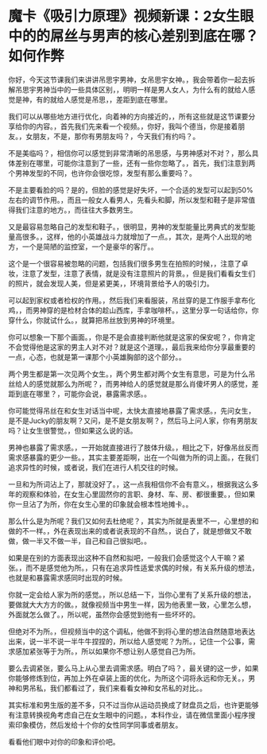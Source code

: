 # 魔卡《吸引力原理》视频新课：2女生眼中的的屌丝与男声的核心差别到底在哪？如何作弊

你好，今天这节课我们来讲讲吊思宇男神，女吊思宇女神。，我会带着你一起去拆解吊思宇男神当中的一些具体区别，，明明一样是男人女人，为什么有的就给人感觉是神，有的就给人感觉是吊思，，差距到底在哪里。

我们可以从哪些地方进行优化，向着神的方向接近的，，所有这些就是这节课要分享给你的内容。，首先我们先来看一个视频。，你好，我叫个德当，你是接着朋友。，女朋友，不是，那你有男朋友吗？，今天我们有约吗？。

不是美临吗？，相信你可以感觉到非常清晰的吊思感，与男神感对不对？，那么具体差别在哪里，可能你注意到了一些，还有一些你忽略了。，首先，我们注意到两个男神发型的不同，也许你会很吃惊，发型有那么重要吗？。

不是主要看脸的吗？是的，但脸的感觉是好失坏，一个合适的发型可以起到50%左右的调节作用。，而且一般女人看男人，先看头和脚，所以发型和鞋子是非常值得我们注意的地方。，而往往大多数男生。

又是最容易忽略自己的发型和鞋子。，很明显，男神的发型能量比男典式的发型能量高很多。，这样，他的小英雄战斗力就增加了一点。，其次，是两个人出现的地方，一个是简陋的监控室，一个是豪华的客厅。。

这个是一个很容易被忽略的问题，包括我们很多男生在拍照的时候，，注意了卓妆，注意了发型，注意了表情，就是没有注意照片的背景。，但是我们看看女生们的照片，就会发现人美，但是紧更美，，环境背景给予人的吸引力。

可以起到家权或者检权的作用。，然后我们来看服装，吊丝穿的是工作服手拿布化鸡，，而男神穿的是检材合体的趁山西库，手拿咖啡杯。，这里分享一句话给你，你穿什么，你就试什么。，就算把吊丝放到男神的环境里。

你可以想象一下那个画面。，你是不是会直接判断他就是这家的保安呢？，你肯定不会觉得他是这家的男主人对不对？就是这个道理。，最后我来给你分享最重要的一点，心态，也就是第一课那个小英雄胸部的这个部分。。

两个男生都是第一次见两个女生。，两个男生都对两个女生有意思，可是为什么吊丝给人的感觉就那么为所呢？，而男神给人的感觉就是那么肖傻坏男人的感觉，差距到底在哪里？，可能你会说，暴露需求感。。

你可能觉得吊丝在和女生对话当中呢，太快太直接地暴露了需求感。，先问女生，是不是Jucky的朋友啊？又问，是不是女朋友啊？，然后马上问人家，你有男朋友吗？让女生很警觉。，但如果这么说的话。

男神也暴露了需求感。，一开始就直接进行了肢体升级。，相比之下，好像吊丝反而需求感暴露的更少一些。，其实主要差距啊，出在一个叫做为所的词上面。，在我们追求异性的时候，或者说，我们在进行人机交往的时候。

一旦和为所词沾上了，那就没好了。，这一点我相信你不会有意义。，根据我这么多年的观察和体验，在女生心里固然你的言职、身材、车、房、都很重要。，但如果你一旦沾了为所，你在女生心里的印象就会根本性地摊卡。。

那么什么是为所呢？我们又如何去杜绝呢？，其实为所就是表里不一，心里想的和做的不一样。，外在表现出来的或者说表现的不自然。，说白了，就是想做又不敢做，做一半又不做一半，自己和自己很拟吧。。

如果是在别的方面表现出这种不自然和拟吧，一般我们会感觉这个人干嘛？紧张。，而不是感觉他为所。，只有在追求异性适爱求偶的时候，有关系升级的想法，也就是和暴露需求感同时出现的时候。

你就一定会给人家为所的感觉。，所以总结一下，当你心里有了关系升级的想法，要做就大大方方的做。，就像视频当中男生一样，因为他表里一致，心里怎么想，外面就怎么做了。，所以呢，虽然你会感觉到他有一些坏坏的。

但绝对不为所。，但视频当中的这个调私，他做不到将心里的想法自然随意地表达出来，说一半不说一半牛牛捏捏的，所以给人感觉呢？为所。，记住一个公事，需求感加紧张等于为所。，所以如果你不想让别人感觉自己为所。

要么去调紧张，要么马上从心里去调需求感。明白了吗？，最关键的这一步，如果你能够修炼到位，再加上外在卓装上面的优化，为所这个词将永远和你无关。，男神和男吊私，我们都看过了，我们来看看女神和女吊私的对比。。

其实标准和男生版的差不多，只不过当你从运动员换成了财盘员之后，也许更能够有注意转换视角考虑自己在女生眼中的问题。，本科作业，请在微信里面小程序搜索印象模仿，然后发给十个你的女性同学同事或者朋友。

看看他们眼中对你的印象和评价吧。